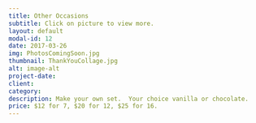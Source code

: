 ```yaml
---
title: Other Occasions
subtitle: Click on picture to view more.
layout: default
modal-id: 12
date: 2017-03-26
img: PhotosComingSoon.jpg
thumbnail: ThankYouCollage.jpg
alt: image-alt
project-date: 
client: 
category: 
description: Make your own set.  Your choice vanilla or chocolate. 
price: $12 for 7, $20 for 12, $25 for 16.
---
```

